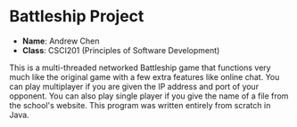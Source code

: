 # Battleship Project

- **Name**: Andrew Chen
- **Class**: CSCI201 (Principles of Software Development)

This is a multi-threaded networked Battleship game that functions very much like the original game with a few extra features like online chat. You can play multiplayer if you are given the IP address and port of your opponent. You can also play single player if you give the name of a file from the school's website. This program was written entirely from scratch in Java.
